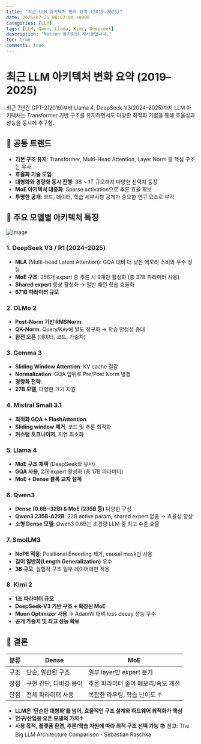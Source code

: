 ```yaml
---
title: "최근 LLM 아키텍처 변화 요약 (2019–2025)"
date: 2025-07-25 08:02:00 +0900
categories: [LLM]
tags: [LLM, Qwen, Llama, Kimi, Deepseek]
description: "Notion 동기화된 게시글입니다."
toc: true
comments: true
---
```


# 최근 LLM 아키텍처 변화 요약 (2019–2025)

최근 7년간 GPT-2(2019)부터 Llama 4, DeepSeek-V3(2024–2025)까지 LLM 아키텍처는 Transformer 기반 구조를 유지하면서도 다양한 최적화 기법을 통해 효율성과 성능을 동시에 추구함.

## 🔑 공통 트렌드

- **기본 구조 유지**: Transformer, Multi-Head Attention, Layer Norm 등 핵심 구조는 유사
- **효율화 기술 도입**:
- **대형화와 경량화 동시 진행**: 3B ~ 1T 규모까지 다양한 선택지 등장
- **MoE 아키텍처 대중화**: Sparse activation으로 추론 효율 확보
- **투명한 공개**: 코드, 데이터, 학습 세부사항 공개가 중요한 연구 요소로 부각
## 📌 주요 모델별 아키텍처 특징

![Image](https://prod-files-secure.s3.us-west-2.amazonaws.com/e6db513d-ec54-40ff-aa74-2487b0bcfe15/ac24fdd3-febf-45c7-8e99-afb6446591d8/image.png?X-Amz-Algorithm=AWS4-HMAC-SHA256&X-Amz-Content-Sha256=UNSIGNED-PAYLOAD&X-Amz-Credential=ASIAZI2LB466ZAAZOVTN%2F20250727%2Fus-west-2%2Fs3%2Faws4_request&X-Amz-Date=20250727T084831Z&X-Amz-Expires=3600&X-Amz-Security-Token=IQoJb3JpZ2luX2VjEEQaCXVzLXdlc3QtMiJIMEYCIQDj8GuN%2F32L%2FbLaNgh6SFDaZAYib0FWAH6WB9DdwA%2BvNgIhAMpuNAnvPUMjzljsL01y2x58MsgiX%2FIiq75GQ62vOHHTKv8DCG0QABoMNjM3NDIzMTgzODA1Igy2soD2FTL0JD44DNoq3AMxJpsejpG6FsyymWojvjDSeijD8zlb5XGDP3ZNnGFb4sLC8w7QEMrQdaQQIGZ9bysbRjA16t65siSBibJT7XdQVvfRxbAJC6Q1zSEfuwzOnZ3xMXOV7kFX49BnHZnZKMN45YJAuQPLxZRSefBkTgOEZgE1GqUdaue6948WLFviFuFMZKuLTMJBiMbuUS4UVL1RQQ8NjchCnxoH%2FgTWtEzD20Jl0wjlfh38NMu%2B2pxgLhmfGzUPFxbunKEbtgaTfX%2BB18lJLt7umyvfYxOwyhvwXqtBLZyKy8gOyNzjR6GsRlKQkalXEOCoMb7rQNk7EW4%2BS%2FAsGuNWy817GxeIXz1btB6OhsAE0nhzXEr%2BynLEX7MkYL%2FMFcggpyIdeZBRxbSFhNcyzQEUP9iC7m9fFNg%2FGzaf5gikzLHZoEzgqDWOeS7H3C9ABQuLZeeokngwFh0DAVglM4hS4VSLVpAAiaUz8kYNyUMNo5Ow4vP1E%2FdjrOeLIt1EyWUzwd4pQm7QTEpPM6iTjSN8EKt1r8uuPiM6QNqBaqbXNshK56JZNR9juAFDVrkU%2Bw96%2FDhVS0GErb78LGoYHU8omob0DgmbcSNN7zWohh%2BFfJz%2BY3FfOasX8I4i7TExDJ5xxHlP9jDUu5bEBjqkAem7cKB25VTtVfLsQt6o22iSF4s%2FZq%2BUioAPjUipPnmH%2BASy7QTMYw73RPW%2F9u3VgUI2QXvpaXZYbi%2BNI2QqwKWiyofqkDurexqgPQePH97nuLVCe%2F0%2BAnIpZeoa8jKtk8JNRLfbIh01cbd%2FeEx3LoeqiODYKJncOooFj91oDzH7%2FQHx25F4jIOmZtLxyx2Y9li8DKn71miOM8pIk0tgHfaUQVgC&X-Amz-Signature=3099f9427259468c95f702782816ada61f87592478e67fbb6e42274d5f7d8e6c&X-Amz-SignedHeaders=host&x-amz-checksum-mode=ENABLED&x-id=GetObject)

### 1. DeepSeek V3 / R1 (2024–2025)

- **MLA** (Multi-head Latent Attention): GQA 대비 더 낮은 메모리 소비와 우수 성능
- **MoE 구조**: 256개 expert 중 추론 시 9개만 활성화 (총 37B 파라미터 사용)
- **Shared expert** 항상 활성화 → 일반 패턴 학습 효율화
- **671B 파라미터 규모**
### 2. OLMo 2

- **Post-Norm 기반 RMSNorm**
- **QK-Norm**: Query/Key에 별도 정규화 → 학습 안정성 증대
- **완전 오픈** (데이터, 코드, 가중치)
### 3. Gemma 3

- **Sliding Window Attention**: KV cache 절감
- **Normalization**: GQA 앞뒤로 Pre/Post Norm 병행
- **경량화 전략**:
- **27B 모델**, 다양한 크기 지원
### 4. Mistral Small 3.1

- **최적화 GQA + FlashAttention**
- **Sliding window 제거**, 코드 및 추론 최적화
- **커스텀 토크나이저**, 지연 최소화
### 5. Llama 4

- **MoE 구조 채택** (DeepSeek와 유사)
- **GQA 사용**, 2개 expert 활성화 (총 17B 파라미터)
- **MoE + Dense 블록 교차 설계**
### 6. Qwen3

- **Dense (0.6B~32B) & MoE (235B 등)** 다양한 구성
- **Qwen3 235B-A22B**: 22B active param, shared expert 없음 → 효율성 향상
- **소형 Dense 모델**: Qwen3 0.6B는 초경량 LLM 중 최고 수준 효율
### 7. SmolLM3

- **NoPE 적용**: Positional Encoding 제거, causal mask만 사용
- **길이 일반화(Length Generalization)** 우수
- **3B 규모**, 실험적 구조 일부 레이어에만 적용
### 8. Kimi 2

- **1조 파라미터 규모**
- **DeepSeek-V3 기반 구조 + 확장된 MoE**
- **Muon Optimizer 사용** → AdamW 대비 loss decay 성능 우수
- **공개 가중치 및 최고 성능 확보**
## 🧩 결론

| 분류 | Dense | MoE |
| --- | --- | --- |
| 구조 | 단순, 일관된 구조 | 일부 layer만 expert 분기 |
| 장점 | 구현 간단, 디버깅 용이 | 추론 파라미터 줄여 메모리/속도 개선 |
| 단점 | 전체 파라미터 사용 | 복잡한 라우팅, 학습 난이도 ↑ |

- **LLM은 ‘단순한 대형화’를 넘어, 효율적인 구조 설계와 하드웨어 최적화가 핵심**
- **연구/산업용 오픈 모델의 가치↑**
- **사용 목적, 플랫폼 환경, 추론/학습 자원에 따라 최적 구조 선택 가능**
📚 참고: The Big LLM Architecture Comparison - Sebastian Raschka


